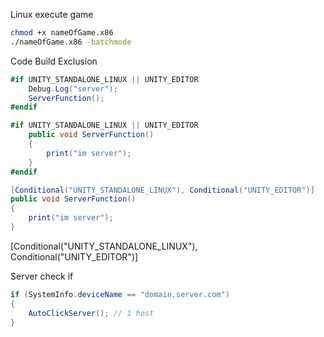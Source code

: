 Linux execute game
```sh
chmod +x nameOfGame.x86
./nameOfGame.x86 -batchmode
```

Code Build Exclusion
```c#
#if UNITY_STANDALONE_LINUX || UNITY_EDITOR
    Debug.Log("server");
    ServerFunction();
#endif

#if UNITY_STANDALONE_LINUX || UNITY_EDITOR
    public void ServerFunction()
    {
        print("im server");
    }
#endif

[Conditional("UNITY_STANDALONE_LINUX"), Conditional("UNITY_EDITOR")]
public void ServerFunction()
{
    print("im server");
}
```


[Conditional("UNITY_STANDALONE_LINUX"), Conditional("UNITY_EDITOR")]

Server check if
```c#
if (SystemInfo.deviceName == "domain.server.com")
{
    AutoClickServer(); // 1 host
}
```
